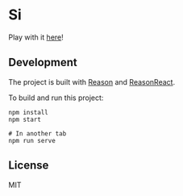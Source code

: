 # Si

Play with it [here](https://scottcheng.github.io/si-reason/)!

## Development

The project is built with [Reason](https://reasonml.github.io/) and [ReasonReact](https://reasonml.github.io/reason-react/).

To build and run this project:

```
npm install
npm start

# In another tab
npm run serve
```

## License

MIT
